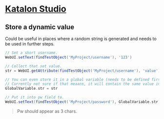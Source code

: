 # [Katalon Studio](https://www.katalon.com)

## Store a dynamic value

Could be useful in places where a random string is generated and needs to be used in further steps.

```groovy
// Set a short username.
WebUI.setText(findTestObject('MyProject/username'), '123')

// Collect that set value.
str = WebUI.getAttribute(findTestObject('MyProject/username'), 'value')

// You can even store it in a global variable (needs to be defined first).
// Currently not sure if that meaans, it will contain the same value in a next test case.
GlobalVariable.str = str

// Put it into pw field to.
WebUI.setText(findTestObject('MyProject/password'), GlobalVariable.str)
```

> Pw should appear as 3 chars.
